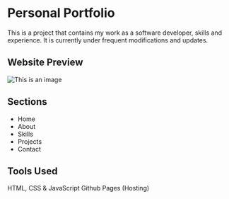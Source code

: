 # Personal Portfolio
This is a project that contains my work as a software developer, skills and experience. It is currently under frequent modifications and updates.

## Website Preview

![This is an image](https://github.com/phyleria/phyleria.github.io/blob/main/preview.png)

## Sections
- Home
- About
- Skills
- Projects
- Contact
## Tools Used
HTML, CSS & JavaScript
Github Pages (Hosting)

